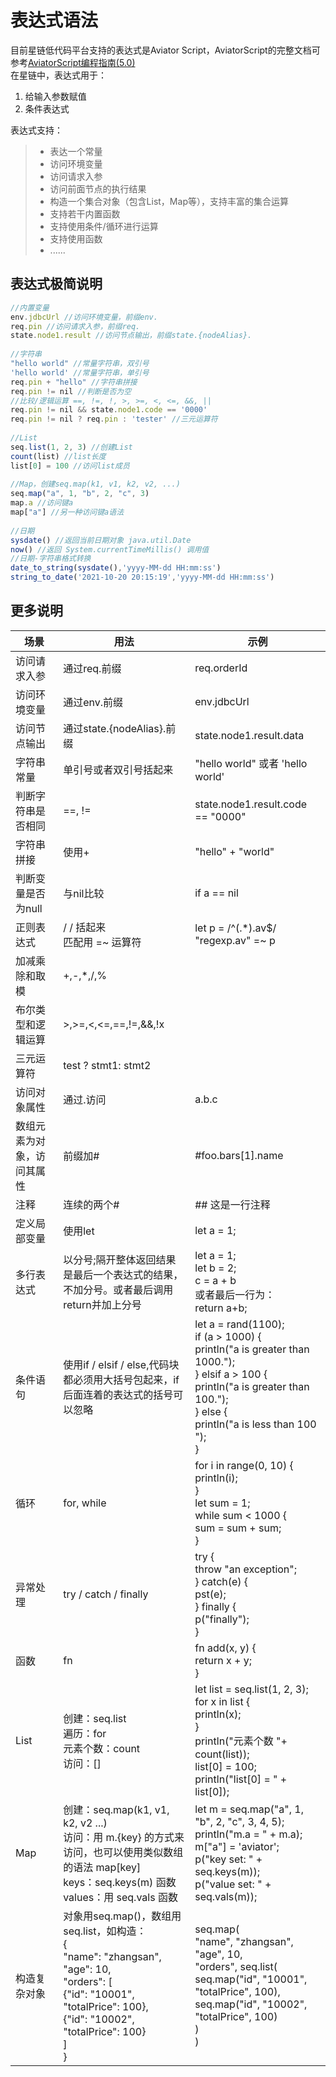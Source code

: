 # 表达式语法
目前星链低代码平台支持的表达式是Aviator Script，AviatorScript的完整文档可参考[AviatorScript编程指南(5.0)](https://www.yuque.com/boyan-avfmj/aviatorscript/cpow90)  
在星链中，表达式用于：
1. 给输入参数赋值
2. 条件表达式

表达式支持：
> - 表达一个常量
> - 访问环境变量
> - 访问请求入参
> - 访问前面节点的执行结果
> - 构造一个集合对象（包含List，Map等），支持丰富的集合运算
> - 支持若干内置函数
> - 支持使用条件/循环进行运算
> - 支持使用函数
> - ......
## 表达式极简说明
```JavaScript
//内置变量
env.jdbcUrl //访问环境变量，前缀env.
req.pin //访问请求入参，前缀req.
state.node1.result //访问节点输出，前缀state.{nodeAlias}.
 
//字符串
"hello world" //常量字符串，双引号
'hello world' //常量字符串，单引号
req.pin + "hello" //字符串拼接
req.pin != nil //判断是否为空
//比较/逻辑运算 ==, !=, !, >, >=, <, <=, &&, || 
req.pin != nil && state.node1.code == '0000'
req.pin != nil ? req.pin : 'tester' //三元运算符
 
//List
seq.list(1, 2, 3) //创建List
count(list) //list长度
list[0] = 100 //访问list成员
 
//Map，创建seq.map(k1, v1, k2, v2, ...)
seq.map("a", 1, "b", 2, "c", 3)
map.a //访问键a
map["a"] //另一种访问键a语法
 
//日期
sysdate() //返回当前日期对象 java.util.Date
now() //返回 System.currentTimeMillis() 调用值
//日期-字符串格式转换   
date_to_string(sysdate(),'yyyy-MM-dd HH:mm:ss') 
string_to_date('2021-10-20 20:15:19','yyyy-MM-dd HH:mm:ss')
```
## 更多说明
| 场景         | 用法         | 示例        |
|--------------|--------------|-------------|
| 访问请求入参 | 通过req.前缀 | req.orderId |
| 访问环境变量 | 通过env.前缀 | env.jdbcUrl |
| 访问节点输出 | 通过state.{nodeAlias}.前缀 | state.node1.result.data |
| 字符串常量 | 单引号或者双引号括起来 | "hello world"  或者 'hello world' |
| 判断字符串是否相同 | ==, != | state.node1.result.code == "0000" |
| 字符串拼接 | 使用+ | "hello" + "world" |
| 判断变量是否为null | 与nil比较 | if a == nil |
| 正则表达式 | / / 括起来<br>匹配用 =~ 运算符 | let p = /^(.*)\.av$/ <br> "regexp.av" =~ p |
| 加减乘除和取模 | +,-,*,/,% |  |
| 布尔类型和逻辑运算 | >,>=,<,<=,==,!=,&&,!x |  |
| 三元运算符 | test ? stmt1: stmt2  |  |
| 访问对象属性 | 通过.访问 | a.b.c |
| 数组元素为对象，访问其属性 | 前缀加# | #foo.bars[1].name |
| 注释 | 连续的两个# | ## 这是一行注释 |
| 定义局部变量 | 使用let | let a = 1; |
| 多行表达式 | 以分号;隔开整体返回结果是最后一个表达式的结果，不加分号。或者最后调用return并加上分号 | let a = 1;<br>let b = 2;<br>c = a + b<br>或者最后一行为：<br>return a+b; |
| 条件语句 | 使用if / elsif / else,代码块都必须用大括号包起来，if后面连着的表达式的括号可以忽略 | let a = rand(1100);<br>if (a > 1000) {<br>println("a is greater than 1000.");<br>} elsif a > 100 {<br>println("a is greater than 100.");<br>} else {<br>println("a is less than 100 ");<br>} |
| 循环 | for, while | for i in range(0, 10) {<br>println(i);<br>}<br>let sum = 1;<br>while sum < 1000 {<br>sum = sum + sum;<br>} |
| 异常处理 | try / catch / finally | try {<br>throw "an exception";<br>} catch(e) {<br>pst(e);<br>} finally {<br>p("finally");<br>} |
| 函数 | fn | fn add(x, y) {<br>return x + y;<br>} |
| List | 创建：seq.list<br>遍历：for<br>元素个数：count<br>访问：[] | let list = seq.list(1, 2, 3);<br>for x in list {<br>println(x);<br>}<br>println("元素个数 "+ count(list));<br>list[0] = 100;<br>println("list[0] = " + list[0]); |
| Map | 创建：seq.map(k1, v1, k2, v2 ...)<br>访问：用 m.{key} 的方式来访问，也可以使用类似数组的语法 map[key]<br>keys：seq.keys(m) 函数<br>values：用 seq.vals 函数 | let m = seq.map("a", 1, "b", 2, "c", 3, 4, 5);<br>println("m.a = " + m.a);<br>m["a"] = 'aviator';<br>p("key set: " + seq.keys(m));<br>p("value set: " + seq.vals(m)); |
| 构造复杂对象 | 对象用seq.map()，数组用seq.list，如构造：<br>{<br>"name": "zhangsan",<br>"age": 10,<br>"orders": [<br>{"id": "10001", "totalPrice": 100},<br>{"id": "10002", "totalPrice": 100}<br>]<br>} | seq.map(<br>"name", "zhangsan",<br>"age", 10,<br>"orders", seq.list(<br>seq.map("id", "10001", "totalPrice", 100),<br>seq.map("id", "10002", "totalPrice", 100)<br>)<br>) |